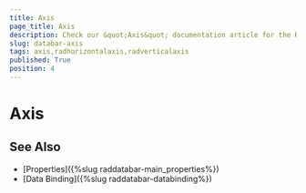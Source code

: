 ```yaml
---
title: Axis
page_title: Axis
description: Check our &quot;Axis&quot; documentation article for the RadDataBar {{ site.framework_name }} control.
slug: databar-axis
tags: axis,radhorizontalaxis,radverticalaxis
published: True
position: 4
---
```


# Axis



## See Also

* [Properties]({%slug raddatabar-main_properties%})
* [Data Binding]({%slug raddatabar-databinding%})

